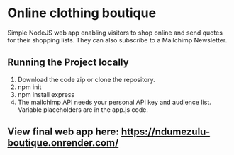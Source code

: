 # Online clothing boutique 
Simple NodeJS web app enabling visitors to shop online and send quotes for their shopping lists. They can also subscribe to a Mailchimp Newsletter.

## Running the Project locally
1. Download the code zip or clone the repository.
2. npm init
3. npm install express
4. The mailchimp API needs your personal API key and audience list. Variable placeholders are in the app.js code.

## View final web app here: https://ndumezulu-boutique.onrender.com/
